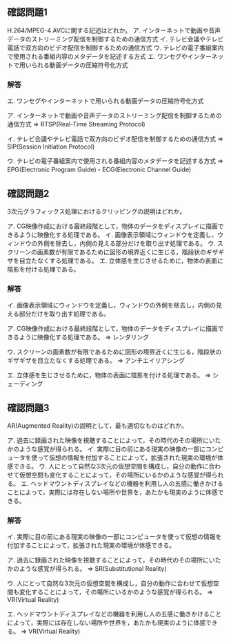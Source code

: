 ## 確認問題1

H.264/MPEG-4 AVCに関する記述はどれか。
ア. インターネットで動画や音声データのストリーミング配信を制御するための通信方式
イ. テレビ会議やテレビ電話で双方向のビデオ配信を制御するための通信方式
ウ. テレビの電子番組案内で使用される番組内容のメタデータを記述する方式
エ. ワンセグやインターネットで用いられる動画データの圧縮符号化方式

### 解答

エ. ワンセグやインターネットで用いられる動画データの圧縮符号化方式

ア. インターネットで動画や音声データのストリーミング配信を制御するための通信方式
=> RTSP(Real-Time Streaming Protocol)

イ. テレビ会議やテレビ電話で双方向のビデオ配信を制御するための通信方式
=> SIP(Session Initiation Protocol)

ウ. テレビの電子番組案内で使用される番組内容のメタデータを記述する方式
=> EPG(Electronic Program Guide)・ECG(Electronic Channel Guide)

## 確認問題2

3次元グラフィックス処理におけるクリッピングの説明はどれか。

ア. CG映像作成における最終段階として，物体のデータをディスプレイに描画できるように映像化する処理である。
イ. 画像表示領域にウィンドウを定義し，ウィンドウの外側を除去し，内側の見える部分だけを取り出す処理である。
ウ. スクリーンの画素数が有限であるために図形の境界近くに生じる，階段状のギザギザを目立たなくする処理である。
エ. 立体感を生じさせるために，物体の表面に陰影を付ける処理である。

### 解答

イ. 画像表示領域にウィンドウを定義し，ウィンドウの外側を除去し，内側の見える部分だけを取り出す処理である。

ア. CG映像作成における最終段階として，物体のデータをディスプレイに描画できるように映像化する処理である。
=> レンダリング

ウ. スクリーンの画素数が有限であるために図形の境界近くに生じる，階段状のギザギザを目立たなくする処理である。
=> アンチエイリアシング

エ. 立体感を生じさせるために，物体の表面に陰影を付ける処理である。
=> シェーディング

## 確認問題3

AR(Augmented Reality)の説明として，最も適切なものはどれか。

ア. 過去に録画された映像を視聴することによって，その時代のその場所にいたかのような感覚が得られる。
イ. 実際に目の前にある現実の映像の一部にコンピュータを使って仮想の情報を付加することによって，拡張された現実の環境が体感できる。
ウ. 人にとって自然な3次元の仮想空間を構成し，自分の動作に合わせて仮想空間も変化することによって，その場所にいるかのような感覚が得られる。
エ. ヘッドマウントディスプレイなどの機器を利用し人の五感に働きかけることによって，実際には存在しない場所や世界を，あたかも現実のように体感できる。

### 解答

イ. 実際に目の前にある現実の映像の一部にコンピュータを使って仮想の情報を付加することによって，拡張された現実の環境が体感できる。

ア. 過去に録画された映像を視聴することによって，その時代のその場所にいたかのような感覚が得られる。
=> SR(Substitutional Reality)

ウ. 人にとって自然な3次元の仮想空間を構成し，自分の動作に合わせて仮想空間も変化することによって，その場所にいるかのような感覚が得られる。
=> VR(Virtual Reality)

エ. ヘッドマウントディスプレイなどの機器を利用し人の五感に働きかけることによって，実際には存在しない場所や世界を，あたかも現実のように体感できる。
=> VR(Virtual Reality)